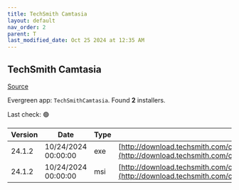```yaml
---
title: TechSmith Camtasia
layout: default
nav_order: 2
parent: T
last_modified_date: Oct 25 2024 at 12:35 AM
---
```


## TechSmith Camtasia

[Source](https://www.techsmith.com/)

Evergreen app: `TechSmithCamtasia`. Found **2** installers.

Last check: 🟢

| Version | Date                | Type | URI                                                                                                                                                |
| ------- | ------------------- | ---- | -------------------------------------------------------------------------------------------------------------------------------------------------- |
| 24.1.2  | 10/24/2024 00:00:00 | exe  | [http://download.techsmith.com/camtasiastudio/releases/2412/camtasia.exe](http://download.techsmith.com/camtasiastudio/releases/2412/camtasia.exe) |
| 24.1.2  | 10/24/2024 00:00:00 | msi  | [http://download.techsmith.com/camtasiastudio/releases/2412/camtasia.msi](http://download.techsmith.com/camtasiastudio/releases/2412/camtasia.msi) |
